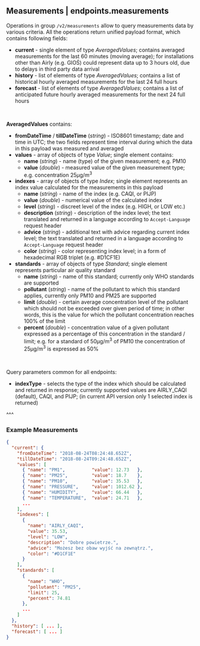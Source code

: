 ## Measurements | endpoints.measurements

Operations in group `/v2/measurements` allow to query measurements data by various criteria. All the operations return unified payload format, which contains following fields:
- **current** - single element of type _AveragedValues_; contains averaged measurements for the last 60 minutes (moving average); for installations other than Airly (e.g. GIOŚ) could represent data up to 3 hours old, due to delays in third party data arrival
- **history** - list of elements of type _AveragedValues_; contains a list of historical hourly averaged measurements for the last 24 full hours
- **forecast** - list of elements of type _AveragedValues_; contains a list of anticipated future hourly averaged measurements for the next 24 full hours

<p>&nbsp;</p>

**AveragedValues** contains:
- **fromDateTime** / **tillDateTime** (_string_) - ISO8601 timestamp; date and time in UTC; the two fields represent time interval during which the data in this payload was measured and averaged
- **values** - array of objects of type _Value_; single element contains:
    - **name** (_string_) - name (type) of the given measurement; e.g. PM10
    - **value** (_double_) - measured value of the given measurement type; e.g. concentration 25µg/m<sup>3</sup>
- **indexes** - array of objects of type _Index_; single element represents an index value calculated for the measurements in this payload
    - **name**  (_string_) - name of the index (e.g. CAQI, or PIJP)
    - **value** (_double_) - numerical value of the calculated index
    - **level** (_string_) - discreet level of the index (e.g. HIGH, or LOW etc.)
    - **description** (_string_) - description of the index level; the text translated and returned in a language according to `Accept-Language` request header
    - **advice** (_string_) - additional text with advice regarding current index level; the text translated and returned in a language according to `Accept-Language` request header
    - **color** (_string_) - color representing index level; in a form of hexadecimal RGB triplet (e.g. #D1CF1E)
- **standards** - array of objects of type _Standard_; single element represents particular air quality standard
    - **name** (_string_) - name of this standard; currently only WHO standards are supported
    - **pollutant** (_string_) - name of the pollutant to which this standard applies, currently only PM10 and PM25 are supported
    - **limit** (_double_) - certain average concentration level of the pollutant which should not be exceeded over given period of time; in other words, this is the value for which the pollutant concentration reaches 100% of the limit
    - **percent** (_double_) - concentration value of a given pollutant expressed as a percentage of this concentration in the standard / limit; e.g. for a standard of 50μg/m<sup>3</sup> of PM10 the concentration of 25μg/m<sup>3</sup> is expressed as 50%

<p>&nbsp;</p>

Query parameters common for all endpoints:
- **indexType** - selects the type of the index which should be calculated and returned in response; currently supported values are AIRLY_CAQI (default), CAQI, and PIJP; (in current API version only 1 selected index is returned)

^^^

### Example Measurements

```json
{
  "current": {
    "fromDateTime": "2018-08-24T08:24:48.652Z",
    "tillDateTime": "2018-08-24T09:24:48.652Z",
    "values": [
      { "name": "PM1",          "value": 12.73   },
      { "name": "PM25",         "value": 18.7    },
      { "name": "PM10",         "value": 35.53   },
      { "name": "PRESSURE",     "value": 1012.62 },
      { "name": "HUMIDITY",     "value": 66.44   },
      { "name": "TEMPERATURE",  "value": 24.71   },
      ...
    ],
    "indexes": [
      {
        "name": "AIRLY_CAQI",
        "value": 35.53,
        "level": "LOW",
        "description": "Dobre powietrze.",
        "advice": "Możesz bez obaw wyjść na zewnątrz.",
        "color": "#D1CF1E"
      }
    ],
    "standards": [
      {
        "name": "WHO",
        "pollutant": "PM25",
        "limit": 25,
        "percent": 74.81
      },
      ...
    ]
  },
  "history": [ ... ],
  "forecast": [ ... ]
}
```
